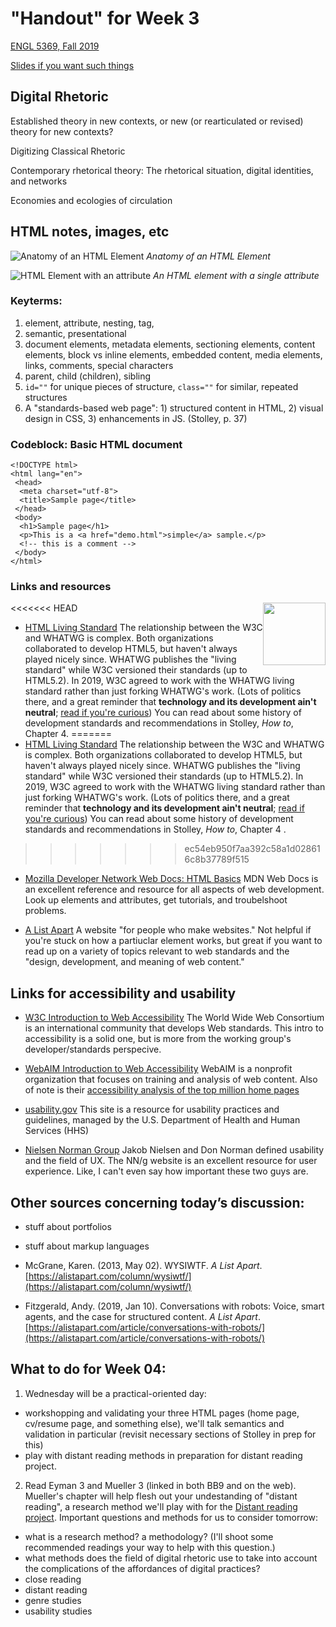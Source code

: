 # "Handout" for Week 3

[ENGL 5369, Fall 2019](calendar.html)

[Slides if you want such things](https://docs.google.com/presentation/d/e/2PACX-1vRufA94YIvpbFkJ2K591QOVPqCeLM5nAcGgkbJ0uiCuOgYeWh5OUR1FXmLTWgReyHFb8yPoLY4kWyb5/pub?start=false&loop=false&delayms=3000)

## Digital Rhetoric

Established theory in new contexts, or new (or rearticulated or revised) theory for new contexts?

Digitizing Classical Rhetoric

Contemporary rhetorical theory: The rhetorical situation, digital identities, and networks

Economies and ecologies of circulation

## HTML notes, images, etc

![Anatomy of an HTML Element](https://mdn.mozillademos.org/files/9347/grumpy-cat-small.png)
*Anatomy of an HTML Element*

![HTML Element with an attribute](https://mdn.mozillademos.org/files/9345/grumpy-cat-attribute-small.png)
*An HTML element with a single attribute*

### Keyterms:

1. element, attribute, nesting, tag,
2. semantic, presentational
3. document elements, metadata elements, sectioning elements, content elements, block vs inline elements, embedded content, media elements, links, comments, special characters
4. parent, child (children), sibling
5. `id=""` for unique pieces of structure, `class=""` for similar, repeated structures  
6. A "standards-based web page": 1) structured content in HTML, 2) visual design in CSS, 3) enhancements in JS. (Stolley, p. 37)

### Codeblock: Basic HTML document
```
<!DOCTYPE html>
<html lang="en">
 <head>
  <meta charset="utf-8">
  <title>Sample page</title>
 </head>
 <body>
  <h1>Sample page</h1>
  <p>This is a <a href="demo.html">simple</a> sample.</p>
  <!-- this is a comment -->
 </body>
</html>

```

### Links and resources

<img src="https://upload.wikimedia.org/wikipedia/commons/6/61/HTML5_logo_and_wordmark.svg" style="float: right; height: 100px;" />

<<<<<<< HEAD
- [HTML Living Standard](https://html.spec.whatwg.org/multipage/) 
The relationship between the W3C and WHATWG is complex. Both organizations collaborated to develop HTML5, but haven't always played nicely since. WHATWG publishes the "living standard" while W3C versioned their standards (up to HTML5.2). In 2019, W3C agreed to work with the WHATWG living standard rather than just forking WHATWG's work. (Lots of politics there, and a great reminder that **technology and its development ain't neutral**; [read if you're curious](https://en.wikipedia.org/wiki/HTML5#W3C_and_WHATWG_conflict)) You can read about some history of development standards and recommendations in Stolley, *How to*, Chapter 4.
=======
- [HTML Living Standard](https://html.spec.whatwg.org/multipage/)
The relationship between the W3C and WHATWG is complex. Both organizations collaborated to develop HTML5, but haven't always played nicely since. WHATWG publishes the "living standard" while W3C versioned their standards (up to HTML5.2). In 2019, W3C agreed to work with the WHATWG living standard rather than just forking WHATWG's work. (Lots of politics there, and a great reminder that **technology and its development ain't neutral**; [read if you're curious](https://en.wikipedia.org/wiki/HTML5#W3C_and_WHATWG_conflict)) You can read about some history of development standards and recommendations in Stolley, *How to*, Chapter 4 .
>>>>>>> ec54eb950f7aa392c58a1d028616c8b37789f515


- [Mozilla Developer Network Web Docs: HTML Basics](https://developer.mozilla.org/en-US/docs/Learn/Getting_started_with_the_web/HTML_basics)
MDN Web Docs is an excellent reference and resource for all aspects of web development. Look up elements and attributes, get tutorials, and troubelshoot problems.


- [A List Apart](https://alistapart.com/)
A website "for people who make websites." Not helpful if you're stuck on how a partiuclar element works, but great if you want to read up on a variety of topics relevant to web standards and the "design, development, and meaning of web content."

## Links for accessibility and usability

- [W3C Introduction to Web Accessibility](https://www.w3.org/WAI/fundamentals/accessibility-intro/)
The World Wide Web Consortium is an international community that develops Web standards. This intro to accessibility is a solid one, but is more from the working group's developer/standards perspecive.


- [WebAIM Introduction to Web Accessibility](https://webaim.org/intro/)
WebAIM is a nonprofit  organization that focuses on training and analysis of web content. Also of note is their [accessibility analysis of the top million home pages](https://webaim.org/projects/million/)


- [usability.gov](https://www.usability.gov/)
This site is a resource for usability practices and guidelines, managed by the U.S. Department of Health and Human Services (HHS)


- [Nielsen Norman Group](https://www.nngroup.com/articles/)
Jakob Nielsen and Don Norman defined usability and the field of UX. The NN/g website is an excellent resource for user experience. Like, I can't even say how important these two guys are.


## Other sources concerning today’s discussion:

- stuff about portfolios

- stuff about markup languages

- McGrane, Karen. (2013, May 02). WYSIWTF. <cite>A List Apart</cite>. [https://alistapart.com/column/wysiwtf/](https://alistapart.com/column/wysiwtf/)
- Fitzgerald, Andy. (2019, Jan 10). Conversations with robots: Voice, smart agents, and the case for structured content. <cite>A List Apart</cite>. [https://alistapart.com/article/conversations-with-robots/](https://alistapart.com/article/conversations-with-robots/)


## What to do for Week 04:

1. Wednesday will be a practical-oriented day:
  - workshopping and validating your three HTML pages (home page, cv/resume page, and something else), we'll talk semantics and validation in particular (revisit necessary sections of Stolley in prep for this)
  - play with distant reading methods in preparation for distant reading project.

2. Read Eyman 3 and Mueller 3 (linked in both BB9 and on the web). Mueller's chapter will help flesh out your undestanding of "distant reading", a research method we'll play with for the [Distant reading project](assignments.html). Important questions and methods for us to consider tomorrow:
  - what is a research method? a methodology? (I'll shoot some recommended readings your way to help with this question.)
  - what methods does the field of digital rhetoric use to take into account the complications of the affordances of digital practices?
  - close reading
  - distant reading
  - genre studies
  - usability studies 
